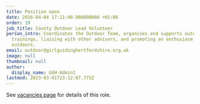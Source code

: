 ```yaml
---
title: Position open
date: 2016-04-04 17:11:40.000000000 +01:00
order: 19
job_title: County Outdoor Lead Volunteer
person_intro: Coordinates the Outdoor Team, organises and supports outdoor events and
  trainings, liaising with other advisers, and promoting an enthusiasm for the
  outdoors.
email: outdoor@girlguidinghertfordshire.org.uk
image: null
thumbnail: null
author:
  display_name: GGH-Admin1
lastmod: 2023-03-01T23:12:07.775Z
---
```

See [vacancies page](/get-involved/vacancies/#county-outdoor-adviser) for details of this role.
